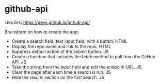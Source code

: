 # github-api

Live link: https://peyo.github.io/github-api/

Brainstorm on how to create the app:
- Create a search field, text input field, with a button. HTML
- Display the repo name and link to the repo. HTML
- Suppress default action of the submit button. JS
- Create a function that includes the fetch method to pull from the GitHub API. JS
- Take the string from the input field and edit the endpoint URL. JS
- Clear the page after each time a search is run. JS
- Hide the results section on the first search. JS
